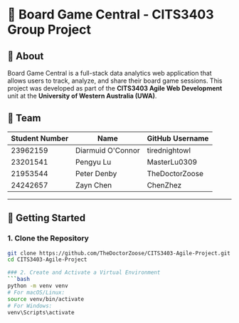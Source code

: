# 🎲 Board Game Central - CITS3403 Group Project

## 🧩 About

Board Game Central is a full-stack data analytics web application that allows users to track, analyze, and share their board game sessions. This project was developed as part of the **CITS3403 Agile Web Development** unit at the **University of Western Australia (UWA)**.

## 👥 Team

| Student Number | Name              | GitHub Username |
| -------------- | ----------------- | --------------- |
| 23962159       | Diarmuid O'Connor | tirednightowl   |
| 23201541       | Pengyu Lu         | MasterLu0309    |
| 21953544       | Peter Denby       | TheDoctorZoose  |
| 24242657       | Zayn Chen         | ChenZhez        |

---

## 🚀 Getting Started

### 1. Clone the Repository

```bash
git clone https://github.com/TheDoctorZoose/CITS3403-Agile-Project.git
cd CITS3403-Agile-Project

### 2. Create and Activate a Virtual Environment
```bash
python -m venv venv
# For macOS/Linux:
source venv/bin/activate
# For Windows:
venv\Scripts\activate
